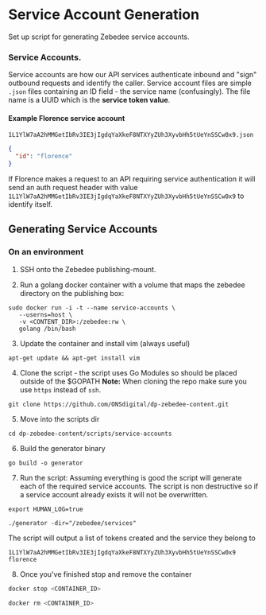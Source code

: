 # Service Account Generation

Set up script for generating Zebedee service accounts.

### Service Accounts.
Service accounts are how our API services authenticate inbound and "sign" outbound requests and identify the caller. 
Service account files are simple `.json` files containing an ID field - the service name (confusingly). The file name is
 a UUID which is the **service token value**.

#### Example Florence service account

`1L1YlW7aA2hMMGetIbRv3IE3jIgdqYaXkeF8NTXYyZUh3XyvbHh5tUeYnSSCw0x9.json`
```json
{
  "id": "florence"
}
```
If Florence makes a request to an API requiring service authentication it will send an auth request header with value 
`1L1YlW7aA2hMMGetIbRv3IE3jIgdqYaXkeF8NTXYyZUh3XyvbHh5tUeYnSSCw0x9` to identify itself. 

## Generating Service Accounts

### On an environment 

1. SSH onto the Zebedee publishing-mount.

2. Run a golang docker container with a volume that maps the zebedee directory on the publishing box:
```
sudo docker run -i -t --name service-accounts \
   --userns=host \
   -v <CONTENT_DIR>:/zebedee:rw \
   golang /bin/bash
```

3. Update the container and install vim (always useful)
```
apt-get update && apt-get install vim
```

4. Clone the script - the script uses Go Modules so should be placed outside of the $GOPATH
**Note:** When cloning the repo make sure you use `https` instead of `ssh`.
```
git clone https://github.com/ONSdigital/dp-zebedee-content.git
```

5. Move into the scripts dir
```
cd dp-zebedee-content/scripts/service-accounts
```

6. Build the generator binary
```
go build -o generator
```

7. Run the script: Assuming everything is good the script will generate each of the required service accounts. The 
script is non destructive so if a service account already exists it will not be overwritten. 
 
```
export HUMAN_LOG=true

./generator -dir="/zebedee/services"
```
The script will output a list of tokens created and the service they belong to
```
1L1YlW7aA2hMMGetIbRv3IE3jIgdqYaXkeF8NTXYyZUh3XyvbHh5tUeYnSSCw0x9    florence
```

8. Once you've finished stop and remove the container
```bash
docker stop <CONTAINER_ID>

docker rm <CONTAINER_ID>
```




